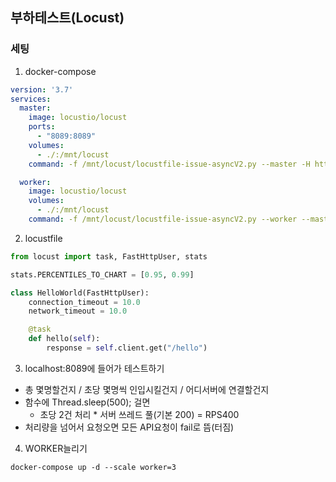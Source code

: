 ## 부하테스트(Locust)

### 세팅
1. docker-compose
```yml
version: '3.7'
services:
  master:
    image: locustio/locust
    ports:
      - "8089:8089"
    volumes:
      - ./:/mnt/locust
    command: -f /mnt/locust/locustfile-issue-asyncV2.py --master -H http://host.docker.internal:8080

  worker:
    image: locustio/locust
    volumes:
      - ./:/mnt/locust
    command: -f /mnt/locust/locustfile-issue-asyncV2.py --worker --master-host master 
```

2. locustfile
```python
from locust import task, FastHttpUser, stats

stats.PERCENTILES_TO_CHART = [0.95, 0.99]

class HelloWorld(FastHttpUser):
    connection_timeout = 10.0
    network_timeout = 10.0

    @task
    def hello(self):
        response = self.client.get("/hello")
```

3. localhost:8089에 들어가 테스트하기
- 총 몇명할건지 / 초당 몇명씩 인입시킬건지 / 어디서버에 연결할건지
- 함수에 Thread.sleep(500); 걸면 
  - 초당 2건 처리 * 서버 쓰레드 풀(기본 200) = RPS400
- 처리량을 넘어서 요청오면 모든 API요청이 fail로 뜸(터짐)

4. WORKER늘리기
```shell
docker-compose up -d --scale worker=3
```